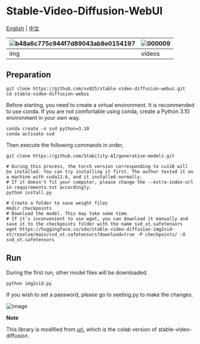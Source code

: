 # Stable-Video-Diffusion-WebUI


[English](README.md) | [中文](README_zh.md)






|![b48a6c775c944f7d89043ab8e0154197](https://github.com/xx025/stable-video-diffusion-webui/assets/71559822/0fa07557-10b8-4e64-b287-13d246170fc9) | ![000009](https://github.com/xx025/stable-video-diffusion-webui/assets/71559822/7984eb26-ae83-4f22-8e71-5cda2e8be708)|
|---------------------------------|----------------------------------|
| img                     | videos                      |



## Preparation

```shell
git clone https://github.com/xx025/stable-video-diffusion-webui.git
cd stable-video-diffusion-webui
```

Before starting, you need to create a virtual environment. It is recommended to use conda. If you are not comfortable using conda, create a Python 3.10 environment in your own way.

```shell
conda create -n svd python=3.10 
conda activate svd
```

Then execute the following commands in order,

```shell
git clone https://github.com/Stability-AI/generative-models.git

# During this process, the torch version corresponding to cu118 will be installed. You can try installing it first. The author tested it on a machine with cuda11.6, and it installed normally. 
# If it doesn't fit your computer, please change the --extra-index-url in requirements.txt accordingly.
python install.py

# Create a folder to save weight files
mkdir checkpoints 
# Download the model. This may take some time.
# If it's inconvenient to use wget, you can download it manually and save it to the checkpoints folder with the name svd_xt.safetensors
wget https://huggingface.co/vdo/stable-video-diffusion-img2vid-xt/resolve/main/svd_xt.safetensors?download=true -P checkpoints/ -O svd_xt.safetensors
```

## Run

During the first run, other model files will be downloaded.

```shell
python img2vid.py
```
If you wish to set a password, please go to seeting.py to make the changes.

![image](https://github.com/xx025/stable-video-diffusion-webui/assets/71559822/ced032dd-3dda-4440-b72e-3f281d146e56)

**Note**

This library is modified from [url](https://github.com/mkshing/notebooks/blob/main/stable_video_diffusion_img2vid.ipynb), which is the colab version of stable-video-diffusion.